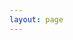 ```yaml
---
layout: page
---
```

<script setup>
import {
  VPTeamPage,
  VPTeamPageTitle,
  VPTeamMembers
} from 'vitepress/theme'

const members = [
  {
    avatar: 'https://ruinique-alibaba-oss.oss-cn-chengdu.aliyuncs.com/shaoshuaizhang.jpg',
    name: 'Shaoshuai Zhang',
    title: 'Professor',
    links: [
      { icon: 'github', link: 'https://github.com/yyx990803' }
    ]
  },
  ...
]
</script>

<VPTeamPage>
  <VPTeamPageTitle>
    <template #title>
      Our Team
    </template>
    <template #lead>
      The development of VitePress is guided by an international
      team, some of whom have chosen to be featured below.
    </template>
  </VPTeamPageTitle>
  <VPTeamMembers
    :members="members"
  />
</VPTeamPage>